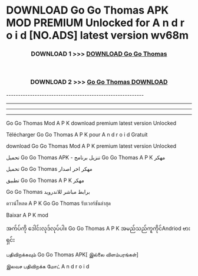 # DOWNLOAD Go Go Thomas  APK MOD PREMIUM Unlocked for A n d r o i d [NO.ADS] latest version wv68m 



<div align="center">

<h3>DOWNLOAD 1 >>> <a href="https://getmod2.web.app/?judul=Go Go Thomas ">DOWNLOAD Go Go Thomas </a></h3><br>

<h3>DOWNLOAD 2 >>> <a href="https://getmod2.web.app/?judul=Go Go Thomas ">Go Go Thomas  DOWNLOAD </a></h3>

</div>
----------------------------------------------------------

----------------------------------------------------------

----------------------------------------------------------

----------------------------------------------------------

Go Go Thomas  Mod A P K download premium latest version Unlocked

Télécharger Go Go Thomas  A P K pour A n d r o i d Gratuit

download Go Go Thomas  Mod A P K premium latest version Unlocked

تحميل Go Go Thomas  APK - تنزيل برنامج Go Go Thomas  A P K مهكر

تحميل Go Go Thomas  مهكر اخر اصدار

تطبيق Go Go Thomas  A P K مهكر

Go Go Thomas  برابط مباشر للاندرويد

ดาวน์โหลด A P K Go Go Thomas  รับเวอร์ชันล่าสุด

Baixar A P K mod

အက်ပ်ကို ဒေါင်းလုဒ်လုပ်ပါ။ Go Go Thomas  A P K အမည်သည်ကူကိုင်Andriod ဗားရှင်း

பதிவிறக்கவும் Go Go Thomas  APK[ இல்லை விளம்பரங்கள்] 
 
இலவச பதிவிறக்க மோட் A n d r o i d



